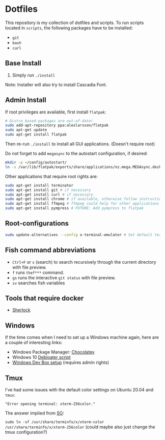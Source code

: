 # Dotfiles

This repository is my collection of dotfiles and scripts.
To run scripts located in `scripts`, the following
packages have to be installed:
- `git`
- `bash`
- `curl`

## Base Install
1. Simply run `./install`

Note: Installer will also try to install Cascadia Font.

## Admin Install
If root privileges are available, first install `flatpak`:
```bash
# Distro based-packages are out-of-date!
sudo add-apt-repository ppa:alexlarsson/flatpak
sudo apt-get update
sudo apt-get install flatpak
```
Then re-run `./install` to install all GUI applications. (Doesn't require root)

Do not forget to add `megasync` to the autostart configuration, if desired:
```bash
mkdir -p ~/config/autostart/
ln -s /var/lib/flatpak/exports/share/applications/nz.mega.MEGAsync.desktop ~/.config/autostart/
```

Other applications that require root rights are:
```bash
sudo apt-get install terminator
sudo apt-get install git # if necessary
sudo apt-get install curl # if necessary
sudo apt-get install chrome # if available, otherwise follow instruction to install package
sudo apt-get install ffmpeg # ffmpeg could help for other applications
sudo apt-get install pympress # FUTURE: Add pympress to flatpak
```

## Root-configurations
```bash
sudo update-alternatives --config x-terminal-emulator # Set default terminal to terminator; Doesn't affect nautilus settings
```

## Fish command abbreviations
- `Ctrl+F` or `s` (search) to search recursively through the current directory with file preview.
- `f` runs `thef***` command.
- `gs` runs the interactive `git status` with file preview.
- `sv` searches fish variables

## Tools that require docker
- [Sherlock](https://github.com/sherlock-project/sherlock)

## Windows
If the time comes when I need to set up a Windows machine again, here are a couple of
interesting links:
- Windows Package Manager: [Chocolatey](https://chocolatey.org/)
- Windows 10 [Debloater script](https://github.com/Sycnex/Windows10Debloater)
- [Windows Dev Box setup](https://github.com/Microsoft/windows-dev-box-setup-scripts) (requires admin rights)

## Tmux
I've had some issues with the default color settings on
Ubuntu 20.04 and `tmux`:

`"Error opening terminal: xterm-256color."`

The answer implied from [SO](https://stackoverflow.com/a/6791510):

`sudo ln -sf /usr/share/terminfo/x/xterm-color /usr/share/terminfo/x/xterm-256color` (could maybe also just change the tmux configuration?)
